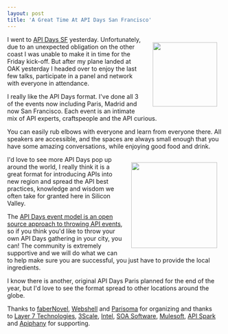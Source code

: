 ```yaml
---
layout: post
title: 'A Great Time At API Days San Francisco'
---
```

<p><a href="http://sf.apidays.io/" target="_blank"><img style="padding: 15px;" src="https://s3.amazonaws.com/kinlane-productions/events/api-days-san-francisco/api-days-san-francisco-logo.png" alt="" width="150" align="right" /></a></p>
<p>I went to <a href="http://sf.apidays.io/" target="_blank">API Days SF</a> yesterday. Unfortunately, due to an unexpected obligation on the other coast I was unable to make it in time for the Friday kick-off.  But after my plane landed at OAK yesterday I headed over to enjoy the last few talks, participate in a panel and network with everyone in attendance.</p>
<p>I really like the API Days format.  I've done all 3 of the events now including Paris, Madrid and now San Francisco.  Each event is an intimate mix of API experts, craftspeople and the API curious.</p>
<p>You can easily rub elbows with everyone and learn from everyone there.  All speakers are accessible, and the spaces are always small enough that you have some amazing conversations, while enjoying good food and drink.</p>
<p><a href="http://sf.apidays.io/" target="_blank"><img style="padding: 15px;" src="https://s3.amazonaws.com/kinlane-productions/events/api-days-san-francisco/api-design-at-api-days-san-francisco.jpg" alt="" width="200" align="right" /></a></p>
<p>I'd love to see more API Days pop up around the world, I really think it is a great format for introducing APIs into new region and spread the API best practices, knowledge and wisdom we often take for granted here in Silicon Valley.</p>
<p>The <a href="http://apidays.io/2013/06/09/fork-my-conference-it-aint-a-franchise-its-open-source/">API Days event model is an open source approach to throwing API events</a>, so if you think you'd like to throw your own API Days gathering in your city, you can!  The community is extremely supportive and we will do what we can to help make sure you are successful, you just have to provide the local ingredients.</p>
<p>I know there is another, original API Days Paris planned for the end of the year, but I'd love to see the format spread to other locations around the globe.</p>
<p>Thanks to <a href="http://fabernovel.com/en/">faberNovel</a>, <a href="http://webshell.io/">Webshell</a> and <a href="http://www.parisoma.com/">Parisoma</a> for organizing and thanks to&nbsp;<a href="http://www.layer7tech.com/">Layer 7 Technologies</a>, <a href="http://www.3scale.net/">3Scale</a>, <a href="http://cloudsecurity.intel.com/api-management">Intel</a>, <a href="http://www.soa.com/">SOA Software</a>, <a href="http://www.mulesoft.com/">Mulesoft</a>, <a href="http://apispark.com/">API Spark</a> and <a href="http://apiphany.com/">Apiphany</a> for supporting.</p>